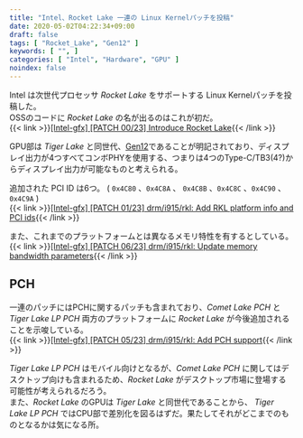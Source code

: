 ```yaml
---
title: "Intel、Rocket Lake 一連の Linux Kernelパッチを投稿"
date: 2020-05-02T04:22:34+09:00
draft: false
tags: [ "Rocket_Lake", "Gen12" ]
keywords: [ "", ]
categories: [ "Intel", "Hardware", "GPU" ]
noindex: false
---
```


Intel は次世代プロセッサ *Rocket Lake* をサポートする Linux Kernelパッチを投稿した。  
OSSのコードに *Rocket Lake* の名が出るのはこれが初だ。  
{{< link >}}[[Intel-gfx] [PATCH 00/23] Introduce Rocket Lake](https://lists.freedesktop.org/archives/intel-gfx/2020-May/238498.html){{< /link >}}

GPU部は *Tiger Lake* と同世代、[Gen12](/tags/gen12)であることが明記されており、ディスプレイ出力が4つすべてコンボPHYを使用する、つまりは4つのType-C/TB3(4?)からディスプレイ出力が可能なものと考えられる。  

追加された PCI ID は6つ。 ( `0x4C80` 、`0x4C8A` 、 `0x4C8B` 、`0x4C8C` 、`0x4C90` 、`0x4C9A` )  
{{< link >}}[[Intel-gfx] [PATCH 01/23] drm/i915/rkl: Add RKL platform info and PCI ids](https://lists.freedesktop.org/archives/intel-gfx/2020-May/238499.html){{< /link >}}

また、これまでのプラットフォームとは異なるメモリ特性を有するとしている。  
{{< link >}}[[Intel-gfx] [PATCH 06/23] drm/i915/rkl: Update memory bandwidth parameters](https://lists.freedesktop.org/archives/intel-gfx/2020-May/238505.html){{< /link >}}

## PCH
一連のパッチにはPCHに関するパッチも含まれており、*Comet Lake PCH* と *Tiger Lake LP PCH* 両方のプラットフォームに *Rocket Lake* が今後追加されることを示唆している。  
{{< link >}}[[Intel-gfx] [PATCH 05/23] drm/i915/rkl: Add PCH support](https://lists.freedesktop.org/archives/intel-gfx/2020-May/238515.html){{< /link >}}

*Tiger Lake LP PCH* はモバイル向けとなるが、*Comet Lake PCH* に関してはデスクトップ向けも含まれるため、*Rocket Lake* がデスクトップ市場に登場する可能性が考えられるだろう。  
また、*Rocket Lake* のGPUは *Tiger Lake* と同世代であることから、 *Tiger Lake LP PCH* ではCPU部で差別化を図るはずだ。果たしてそれがどこまでのものとなるかは気になる所。
